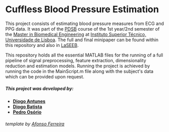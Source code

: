 # Cuffless Blood Pressure Estimation

This project consists of estimating blood pressure measures from ECG and PPG data. It was part of the [PDSB](https://fenix.tecnico.ulisboa.pt/cursos/mebiom/disciplina-curricular/1529008500343) course of the 1st year/2nd semester of the [Master in Biomedical Engineering](https://fenix.tecnico.ulisboa.pt/cursos/mebiom) at [Instituto Superior Técnico, Universidade de Lisboa](https://tecnico.ulisboa.pt/en/). The full and final minipaper can be found within this repository and also in [LaSEEB].

This repository holds all the essential MATLAB files for the running of a full pipeline of signal preprocessing, feature extraction, dimensionality reduction and estimation models.
Running the project is achieved by running the code in the MainScript.m file along with the subject's data which can be provided upon request.

##### This project was developed by: 
 - **[Diogo Antunes]**
 - **[Diogo Batista]**
 - **[Pedro Osório]**

###### template by [Afonso Ferreira]



[//]: # (These are reference links used in the body of this note and get stripped out when the markdown processor does its job. There is no need to format nicely because it shouldn't be seen.)

   [Diogo Antunes]: <https://github.com/>
   [Diogo Batista]: <https://github.com/>
   [Pedro Osório]: <https://github.com/pedr0sorio>
   [Afonso Ferreira]: <https://github.com/afonsof3rreira>
   [Laseeb]: <https://wiki.laseeb.org/attachments/download/141/G5%20Cuffless%20Blood%20Pressure%20Estimation_r1.pdf>
